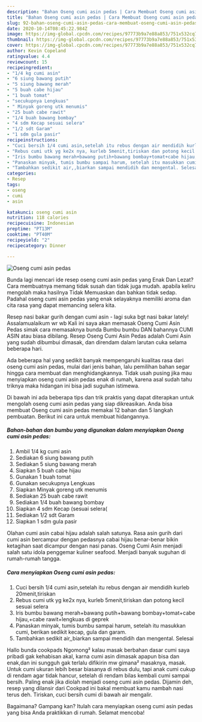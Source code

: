 ```yaml
---
description: "Bahan Oseng cumi asin pedas | Cara Membuat Oseng cumi asin pedas Yang Lezat"
title: "Bahan Oseng cumi asin pedas | Cara Membuat Oseng cumi asin pedas Yang Lezat"
slug: 92-bahan-oseng-cumi-asin-pedas-cara-membuat-oseng-cumi-asin-pedas-yang-lezat
date: 2020-10-14T08:45:22.984Z
image: https://img-global.cpcdn.com/recipes/97773b9a7e88a853/751x532cq70/oseng-cumi-asin-pedas-foto-resep-utama.jpg
thumbnail: https://img-global.cpcdn.com/recipes/97773b9a7e88a853/751x532cq70/oseng-cumi-asin-pedas-foto-resep-utama.jpg
cover: https://img-global.cpcdn.com/recipes/97773b9a7e88a853/751x532cq70/oseng-cumi-asin-pedas-foto-resep-utama.jpg
author: Kevin Copeland
ratingvalue: 4.4
reviewcount: 15
recipeingredient:
- "1/4 kg cumi asin"
- "6 siung bawang putih"
- "5 siung bawang merah"
- "5 buah cabe hijau"
- "1 buah tomat"
- "secukupnya Lengkuas"
- " Minyak goreng utk menumis"
- "25 buah cabe rawit"
- "1/4 buah bawang bombay"
- "4 sdm Kecap sesuai selera"
- "1/2 sdt Garam"
- "1 sdm gula pasir"
recipeinstructions:
- "Cuci bersih 1/4 cumi asin,setelah itu rebus dengan air mendidih kurleb 20menit,tiriskan"
- "Rebus cumi utk yg ke2x nya, kurleb 5menit,tiriskan dan potong kecil sesuai selera"
- "Iris bumbu bawang merah+bawang putih+bawang bombay+tomat+cabe hijau,+cabe rawit+lengkuas di geprek"
- "Panaskan minyak, tumis bumbu sampai harum, setelah itu masukkan cumi, berikan sedikit kecap, gula dan garam."
- "Tambahkan sedikit air,,biarkan sampai mendidih dan mengental. Selesai"
categories:
- Resep
tags:
- oseng
- cumi
- asin

katakunci: oseng cumi asin 
nutrition: 118 calories
recipecuisine: Indonesian
preptime: "PT13M"
cooktime: "PT40M"
recipeyield: "2"
recipecategory: Dinner

---
```



![Oseng cumi asin pedas](https://img-global.cpcdn.com/recipes/97773b9a7e88a853/751x532cq70/oseng-cumi-asin-pedas-foto-resep-utama.jpg)

Bunda lagi mencari ide resep oseng cumi asin pedas yang Enak Dan Lezat? Cara membuatnya memang tidak susah dan tidak juga mudah. apabila keliru mengolah maka hasilnya Tidak Memuaskan dan bahkan tidak sedap. Padahal oseng cumi asin pedas yang enak selayaknya memiliki aroma dan cita rasa yang dapat memancing selera kita.

Resep nasi bakar gurih dengan cumi asin - lagi suka bgt nasi bakar lately! Assalamualaikum wr wb Kali ini saya akan memasak Oseng Cumi Asin Pedas simak cara memasaknya bunda Bumbu bumbu DAN bahannya CUMI ASIN atau biasa dibilang. Resep Oseng Cumi Asin Pedas adalah Cumi Asin yang sudah dibumbui dimasak, dan direndam dalam larutan cuka selama beberapa hari.

Ada beberapa hal yang sedikit banyak mempengaruhi kualitas rasa dari oseng cumi asin pedas, mulai dari jenis bahan, lalu pemilihan bahan segar hingga cara membuat dan menghidangkannya. Tidak usah pusing jika mau menyiapkan oseng cumi asin pedas enak di rumah, karena asal sudah tahu triknya maka hidangan ini bisa jadi suguhan istimewa.


Di bawah ini ada beberapa tips dan trik praktis yang dapat diterapkan untuk mengolah oseng cumi asin pedas yang siap dikreasikan. Anda bisa membuat Oseng cumi asin pedas memakai 12 bahan dan 5 langkah pembuatan. Berikut ini cara untuk membuat hidangannya.

<!--inarticleads1-->

##### Bahan-bahan dan bumbu yang digunakan dalam menyiapkan Oseng cumi asin pedas:

1. Ambil 1/4 kg cumi asin
1. Sediakan 6 siung bawang putih
1. Sediakan 5 siung bawang merah
1. Siapkan 5 buah cabe hijau
1. Gunakan 1 buah tomat
1. Gunakan secukupnya Lengkuas
1. Siapkan  Minyak goreng utk menumis
1. Sediakan 25 buah cabe rawit
1. Sediakan 1/4 buah bawang bombay
1. Siapkan 4 sdm Kecap (sesuai selera(
1. Sediakan 1/2 sdt Garam
1. Siapkan 1 sdm gula pasir


Olahan cumi asin cabai hijau adalah salah satunya. Rasa asin gurih dari cumi asin bercampur dengan pedasnya cabai hijau benar-benar bikin ketagihan saat dicampur dengan nasi panas. Oseng Cumi Asin menjadi salah satu idola penggemar kuliner seafood. Menjadi banyak suguhan di rumah-rumah tangga. 

<!--inarticleads2-->

##### Cara menyiapkan Oseng cumi asin pedas:

1. Cuci bersih 1/4 cumi asin,setelah itu rebus dengan air mendidih kurleb 20menit,tiriskan
1. Rebus cumi utk yg ke2x nya, kurleb 5menit,tiriskan dan potong kecil sesuai selera
1. Iris bumbu bawang merah+bawang putih+bawang bombay+tomat+cabe hijau,+cabe rawit+lengkuas di geprek
1. Panaskan minyak, tumis bumbu sampai harum, setelah itu masukkan cumi, berikan sedikit kecap, gula dan garam.
1. Tambahkan sedikit air,,biarkan sampai mendidih dan mengental. Selesai


Hallo bunda cookpads Ngomong² kalau masak berbahan dasar cumi saya pribadi gak kehabisan akal, karna cumi asin dimasak apapun bisa dan enak,dan ini sungguh gak terlalu difikirin mw gimana² masaknya, masak. Untuk cumi ukuran lebih besar biasanya di rebus dulu, tapi anak cumi cukup di rendam agar tidak hancur, setelah di rendam bilas kembali cumi sampai bersih. Paling enak jika diolah menjadi oseng cumi asin pedas. Dijamin deh, resep yang dilansir dari Cookpad ini bakal membuat kamu nambah nasi terus deh. Tiriskan, cuci bersih cumi di bawah air mengalir. 

Bagaimana? Gampang kan? Itulah cara menyiapkan oseng cumi asin pedas yang bisa Anda praktikkan di rumah. Selamat mencoba!
